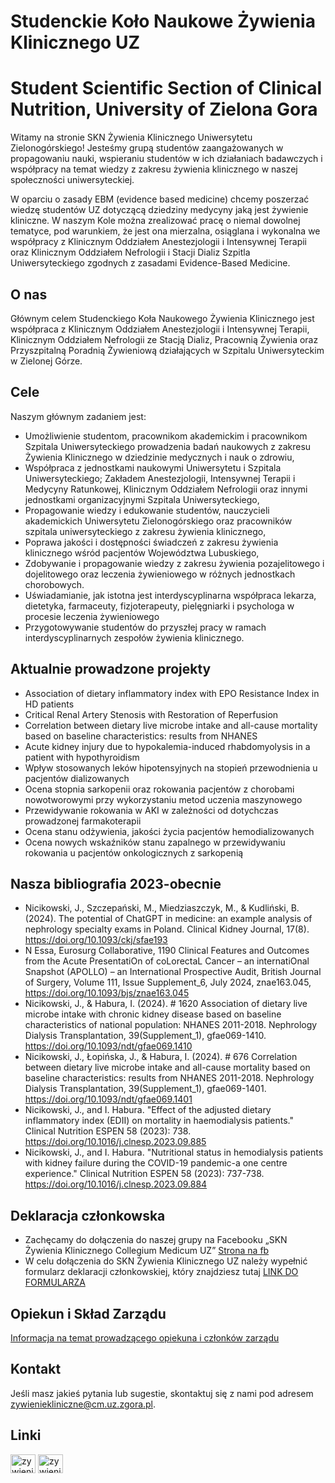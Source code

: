 # Studenckie Koło Naukowe Żywienia Klinicznego UZ 
# Student Scientific Section of Clinical Nutrition, University of Zielona Gora

Witamy na stronie SKN Żywienia Klinicznego Uniwersytetu Zielonogórskiego! Jesteśmy grupą studentów zaangażowanych w propagowaniu nauki, wspieraniu studentów w ich działaniach badawczych i współpracy na temat wiedzy z zakresu żywienia klinicznego w naszej społeczności uniwersyteckiej. 

W oparciu o zasady EBM (evidence based medicine) chcemy poszerzać wiedzę studentów UZ dotyczącą dziedziny medycyny jaką jest żywienie kliniczne. W naszym Kole można zrealizować pracę o niemal dowolnej tematyce, pod warunkiem, że jest ona mierzalna, osiąglana i wykonalna we współpracy z Klinicznym Oddziałem Anestezjologii i Intensywnej Terapii oraz Klinicznym Oddziałem Nefrologii i Stacji Dializ Szpitla Uniwersyteckiego zgodnych z zasadami Evidence-Based Medicine.
## O nas

Głównym celem Studenckiego Koła Naukowego Żywienia Klinicznego jest współpraca z Klinicznym Oddziałem Anestezjologii i Intensywnej Terapii, Klinicznym Oddziałem Nefrologii ze Stacją Dializ, Pracownią Żywienia oraz Przyszpitalną Poradnią Żywieniową działających w Szpitalu Uniwersyteckim w Zielonej Górze.

## Cele

Naszym głównym zadaniem jest:

- Umożliwienie studentom, pracownikom akademickim i pracownikom Szpitala Uniwersyteckiego prowadzenia  badań naukowych  z zakresu Żywienia Klinicznego w dziedzinie medycznych i nauk o zdrowiu,
- Współpraca z jednostkami naukowymi Uniwersytetu i Szpitala Uniwersyteckiego; Zakładem Anestezjologii, Intensywnej Terapii i Medycyny Ratunkowej, Klinicznym Oddziałem Nefrologii oraz innymi jednostkami organizacyjnymi Szpitala Uniwersyteckiego,
- Propagowanie wiedzy i edukowanie studentów, nauczycieli akademickich Uniwersytetu Zielonogórskiego oraz pracowników szpitala uniwersyteckiego z zakresu żywienia klinicznego,
- Poprawa jakości i dostępności świadczeń z zakresu żywienia klinicznego wśród pacjentów Województwa Lubuskiego,
- Zdobywanie i propagowanie wiedzy z zakresu żywienia pozajelitowego i dojelitowego oraz leczenia żywieniowego w różnych jednostkach chorobowych.
- Uświadamianie, jak istotna jest interdyscyplinarna współpraca lekarza, dietetyka, farmaceuty, fizjoterapeuty, pielęgniarki i psychologa w procesie leczenia żywieniowego
- Przygotowywanie studentów do przyszłej pracy w ramach interdyscyplinarnych zespołów żywienia klinicznego.

## Aktualnie prowadzone projekty

- Association of dietary inflammatory index with EPO Resistance Index in HD patients
- Critical Renal Artery Stenosis with Restoration of Reperfusion
- Correlation between dietary live microbe intake and all-cause mortality based on baseline characteristics: results from NHANES
- Acute kidney injury due to hypokalemia-induced rhabdomyolysis in a patient with hypothyroidism
- Wpływ stosowanych leków hipotensyjnych na stopień przewodnienia u pacjentów dializowanych
- Ocena stopnia sarkopenii oraz rokowania pacjentów z chorobami nowotworowymi przy wykorzystaniu metod uczenia maszynowego
- Przewidywanie rokowania w AKI w zależności od dotychczas prowadzonej farmakoterapii
- Ocena stanu odżywienia, jakości życia pacjentów hemodializowanych
- Ocena nowych wskaźników stanu zapalnego w przewidywaniu rokowania u pacjentów onkologicznych z sarkopenią
						
## Nasza bibliografia 2023-obecnie

- Nicikowski, J., Szczepański, M., Miedziaszczyk, M., & Kudliński, B. (2024). The potential of ChatGPT in medicine: an example analysis of nephrology specialty exams in Poland. Clinical Kidney Journal, 17(8). https://doi.org/10.1093/ckj/sfae193
- N Essa, Eurosurg Collaborative, 1190 Clinical Features and Outcomes from the Acute PresentatiOn of coLorectaL Cancer – an internatiOnal Snapshot (APOLLO) – an International Prospective Audit, British Journal of Surgery, Volume 111, Issue Supplement_6, July 2024, znae163.045, https://doi.org/10.1093/bjs/znae163.045
- Nicikowski, J., & Habura, I. (2024). # 1620 Association of dietary live microbe intake with chronic kidney disease based on baseline characteristics of national population: NHANES 2011-2018. Nephrology Dialysis Transplantation, 39(Supplement_1), gfae069-1410. https://doi.org/10.1093/ndt/gfae069.1410
- Nicikowski, J., Łopińska, J., & Habura, I. (2024). # 676 Correlation between dietary live microbe intake and all-cause mortality based on baseline characteristics: results from NHANES 2011-2018. Nephrology Dialysis Transplantation, 39(Supplement_1), gfae069-1401. https://doi.org/10.1093/ndt/gfae069.1401
- Nicikowski, J., and I. Habura. "Effect of the adjusted dietary inflammatory index (EDII) on mortality in haemodialysis patients." Clinical Nutrition ESPEN 58 (2023): 738. https://doi.org/10.1016/j.clnesp.2023.09.885
- Nicikowski, J., and I. Habura. "Nutritional status in hemodialysis patients with kidney failure during the COVID-19 pandemic-a one centre experience." Clinical Nutrition ESPEN 58 (2023): 737-738. https://doi.org/10.1016/j.clnesp.2023.09.884

## Deklaracja członkowska

- Zachęcamy do dołączenia do naszej grupy na Facebooku „SKN Żywienia Klinicznego Collegium Medicum UZ” [Strona na fb](https://www.facebook.com/groups/837936527182509)
- W celu dołączenia do SKN Żywienia Klinicznego UZ należy wypełnić formularz deklaracji członkowskiej, który znajdziesz tutaj [LINK DO FORMULARZA](https://docs.google.com/forms/d/e/1FAIpQLSfrKv2NU0ZdzR0hr2DfL3Y_6P_bwsd164nLgf_dzrzq97pbVQ/viewform?usp=sf_link)

## Opiekun i Skład Zarządu

[Informacja na temat prowadzącego opiekuna i członków zarządu](https://github.com/zywieniekliniczne/profile.git)

## Kontakt

Jeśli masz jakieś pytania lub sugestie, skontaktuj się z nami pod adresem [zywieniekliniczne@cm.uz.zgora.pl](mailto:zywieniekliniczne@cm.uz.zgora.pl).

## Linki

<p align="left">
<a href="https://www.researchgate.net/lab/Students-Scientific-Section-of-Clinical-Nutrition-Jan-Nicikowski" target="blank"><img align="center" src="https://upload.wikimedia.org/wikipedia/commons/5/5e/ResearchGate_icon_SVG.svg" alt="zywieniekliniczne" height="30" width="40" /></a>
<a href="https://www.facebook.com/zywieniekliniczneuz" target="blank"><img align="center" src="https://upload.wikimedia.org/wikipedia/commons/f/fb/Facebook_icon_2013.svg" alt="zywieniekliniczne" height="30" width="40" /></a>
</p>
